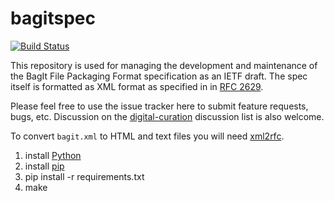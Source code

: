 bagitspec
=========

[![Build Status](https://travis-ci.org/edsu/bagitspec.svg)](http://travis-ci.org/edsu/bagitspec)

This repository is used for managing the development and maintenance of the
BagIt File Packaging Format specification as an IETF draft. The spec itself 
is formatted as XML format as specified in 
in [RFC 2629](http://tools.ietf.org/html/rfc2629). 

Please feel free to use the issue tracker here to submit feature requests, bugs,
etc. Discussion on the
[digital-curation](https://groups.google.com/forum/#!forum/digital-curation) 
discussion list is also welcome.

To convert `bagit.xml` to HTML and text files you will need
[xml2rfc](https://pypi.python.org/pypi/xml2rfc/).

1. install [Python](http://python.org/downloads/)
1. install [pip](http://www.pip-installer.org/en/latest/installing.html)
1. pip install -r requirements.txt
1. make
